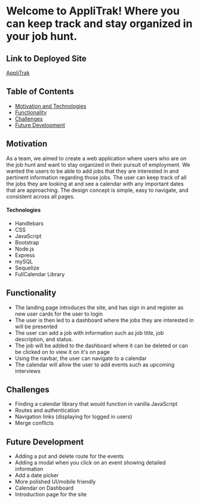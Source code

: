 # Welcome to AppliTrak! Where you can keep track and stay organized in your job hunt.

## Link to Deployed Site

[AppliTrak](https://immense-eyrie-11789.herokuapp.com/login)

## Table of Contents
  * [Motivation and Technologies](#motivation)
  * [Functionality](#functionality)
  * [Challenges](#challenges)
  * [Future Development](#futuredevelopment)

## Motivation

As a team, we aimed to create a web application where users who are on the job hunt and want to stay organized in their pursuit of employment. We wanted the users to be able to add jobs that they are interested in and pertinent information regarding those jobs. The user can keep track of all the jobs they are looking at and see a calendar with any important dates that are approaching. The design concept is simple, easy to navigate, and consistent across all pages.

#### Technologies
* Handlebars
* CSS 
* JavaScript
* Bootstrap
* Node.js
* Express
* mySQL
* Sequelize
* FullCalendar Library

## Functionality

* The landing page introduces the site, and has sign in and register as new user cards for the user to login
* The user is then led to a dashboard where the jobs they are interested in will be presented 
* The user can add a job with information such as job title, job description, and status.
* The job will be added to the dashboard where it can be deleted or can be clicked on to view it on it's on page
* Using the navbar, the user can navigate to a calendar
* The calendar will allow the user to add events such as upcoming interviews 

## Challenges

* Finding a calendar library that would function in vanilla JavaScript
* Routes and authentication
* Navigation links (displaying for logged in users)
* Merge conflicts

## Future Development
* Adding a put and delete route for the events
* Adding a modal when you click on an event showing detailed information
* Add a date picker
* More polished UI/mobile friendly
* Calendar on Dashboard
* Introduction page for the site
